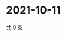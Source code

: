 # 2021-10-11

共 0 条

<!-- BEGIN WEIBO -->
<!-- 最后更新时间 Mon Oct 11 2021 17:13:31 GMT+0800 (China Standard Time) -->

<!-- END WEIBO -->
